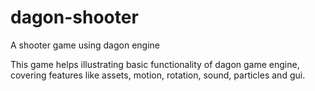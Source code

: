 # dagon-shooter
A shooter game using dagon engine

This game helps illustrating basic functionality of dagon game engine, covering features like assets, motion, rotation, sound, particles and gui.

